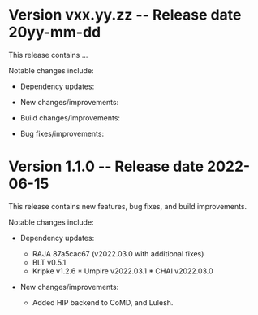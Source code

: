 [comment]: # (#################################################################)
[comment]: # (Copyright 2017-22, Lawrence Livermore National Security, LLC)
[comment]: # (Produced at the Lawrence Livermore National Laboratory.)
[comment]: # (All rights reserved.)
[comment]: # 
[comment]: # (#################################################################)

Version vxx.yy.zz -- Release date 20yy-mm-dd
============================================

This release contains ...

Notable changes include:

  * Dependency updates:

  * New changes/improvements:

  * Build changes/improvements:

  * Bug fixes/improvements:


Version 1.1.0 -- Release date 2022-06-15
============================================

This release contains new features, bug fixes, and build improvements.

Notable changes include:

  * Dependency updates:
      * RAJA    87a5cac67 (v2022.03.0 with additional fixes)
      * BLT     v0.5.1
      * Kripke  v1.2.6
            * Umpire  v2022.03.1
            * CHAI    v2022.03.0

  * New changes/improvements:
      * Added HIP backend to CoMD, and Lulesh.
